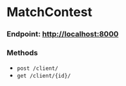 
  <h1>MatchContest</h1>
  <h3>Endpoint: <a href="http://localhost:8000">http://localhost:8000</a></h3>

  <h3>Methods </h3>
  <ul>
  <li><code><span class="http-method">post</span> /client/</code></li>
  <li><code><span class="http-method">get</span> /client/{id}/</code></li>
  </ul>

